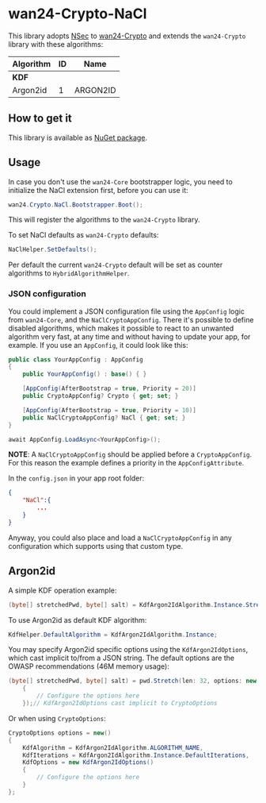 # wan24-Crypto-NaCl

This library adopts [NSec](https://github.com/ektrah/nsec) to 
[wan24-Crypto](https://www.nuget.org/packages/wan24-Crypto/) and extends the 
`wan24-Crypto` library with these algorithms:

| Algorithm | ID | Name |
| --- | --- | --- |
| **KDF** |  |  |
| Argon2id | 1 | ARGON2ID |

## How to get it

This library is available as 
[NuGet package](https://www.nuget.org/packages/wan24-Crypto-NaCl/).

## Usage

In case you don't use the `wan24-Core` bootstrapper logic, you need to 
initialize the NaCl extension first, before you can use it:

```cs
wan24.Crypto.NaCl.Bootstrapper.Boot();
```

This will register the algorithms to the `wan24-Crypto` library.

To set NaCl defaults as `wan24-Crypto` defaults:

```cs
NaClHelper.SetDefaults();
```

Per default the current `wan24-Crypto` default will be set as counter 
algorithms to `HybridAlgorithmHelper`.

### JSON configuration

You could implement a JSON configuration file using the `AppConfig` logic from 
`wan24-Core`, and the `NaClCryptoAppConfig`. There it's possible to define 
disabled algorithms, which makes it possible to react to an unwanted algorithm 
very fast, at any time and without having to update your app, for example. If 
you use an `AppConfig`, it could look like this:

```cs
public class YourAppConfig : AppConfig
{
    public YourAppConfig() : base() { }

    [AppConfig(AfterBootstrap = true, Priority = 20)]
    public CryptoAppConfig? Crypto { get; set; }

    [AppConfig(AfterBootstrap = true, Priority = 10)]
    public NaClCryptoAppConfig? NaCl { get; set; }
}

await AppConfig.LoadAsync<YourAppConfig>();
```

**NOTE**: A `NaClCryptoAppConfig` should be applied before a `CryptoAppConfig`. 
For this reason the example defines a priority in the `AppConfigAttribute`.

In the `config.json` in your app root folder:

```json
{
    "NaCl":{
        ...
    }
}
```

Anyway, you could also place and load a `NaClCryptoAppConfig` in any 
configuration which supports using that custom type.

## Argon2id

A simple KDF operation example:

```cs
(byte[] stretchedPwd, byte[] salt) = KdfArgon2IdAlgorithm.Instance.Stretch(pwd, len: 32);
```

To use Argon2id as default KDF algorithm:

```cs
KdfHelper.DefaultAlgorithm = KdfArgon2IdAlgorithm.Instance;
```

You may specify Argon2id specific options using the `KdfArgon2IdOptions`, 
which cast implicit to/from a JSON string. The default options are the OWASP 
recommendations (46M memory usage):

```cs
(byte[] stretchedPwd, byte[] salt) = pwd.Stretch(len: 32, options: new KdfArgon2IdOptions()
	{
		// Configure the options here
	});// KdfArgon2IdOptions cast implicit to CryptoOptions
```

Or when using `CryptoOptions`:

```cs
CryptoOptions options = new()
{
	KdfAlgorithm = KdfArgon2IdAlgorithm.ALGORITHM_NAME,
	KdfIterations = KdfArgon2IdAlgorithm.Instance.DefaultIterations,
	KdfOptions = new KdfArgon2IdOptions()
	{
		// Configure the options here
	}
};
```
